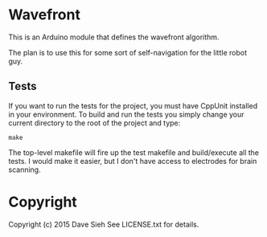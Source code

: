 Wavefront
=========

This is an Arduino module that defines the wavefront algorithm.

The plan is to use this for some sort of self-navigation for the
little robot guy.

Tests
-----

If you want to run the tests for the project, you must have CppUnit installed
in your environment. To build and run the tests you simply change your
current directory to the root of the project and type:

    make

The top-level makefile will fire up the test makefile and build/execute all the
tests. I would make it easier, but I don't have access to electrodes for
brain scanning.

Copyright
=========

Copyright (c) 2015 Dave Sieh
See LICENSE.txt for details.
